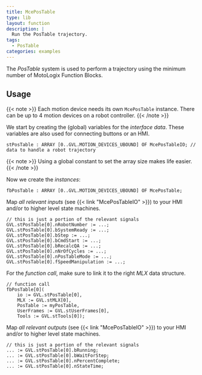 ```yaml
---
title: McePosTable
type: lib
layout: function
description: |
  Run the PosTable trajectory.
tags: 
  - PosTable
categories: examples
---
```


The *PosTable* system is used to perform a trajectory using the minimum number
of MotoLogix Function Blocks.

## Usage

{{< note >}}
Each motion device needs its own `McePosTable` instance.
There can be up to 4 motion devices on a robot controller.
{{< /note >}}

We start by creating the (global) variables for the *interface data*.
These variables are also used for connecting buttons or an HMI.

```iecst
stPosTable : ARRAY [0..GVL.MOTION_DEVICES_UBOUND] OF McePosTableIO; // data to handle a robot trajectory
```

{{< note >}}
Using a global constant to set the array size makes life easier.
{{< /note >}}

Now we create the *instances*:

```iecst
fbPosTable : ARRAY [0..GVL.MOTION_DEVICES_UBOUND] OF McePosTable;
```

Map *all relevant inputs* (see {{< link "McePosTableIO" >}})
to your HMI and/or to higher level state machines.

```iecst
// this is just a portion of the relevant signals
GVL.stPosTable[0].nRobotNumber := ...;
GVL.stPosTable[0].bSystemReady := ...;
GVL.stPosTable[0].bStep := ...;
GVL.stPosTable[0].bCmdStart := ...;
GVL.stPosTable[0].bRecalcQA := ...;
GVL.stPosTable[0].nNrOfCycles := ...;
GVL.stPosTable[0].nPosTableMode := ...;
GVL.stPosTable[0].fSpeedManipulation := ...;
```

For the *function call*, make sure to link it to the right *MLX* data structure.

```iecst
// function call
fbPosTable[0](
	io := GVL.stPosTable[0],
	MLX := GVL.stMLX[0],
	PosTable := myPosTable,
	UserFrames := GVL.stUserFrames[0],
	Tools := GVL.stTools[0]);
```

Map *all relevant outputs* (see {{< link "McePosTableIO" >}})
to your HMI and/or to higher level state machines.

```iecst
// this is just a portion of the relevant signals
... := GVL.stPosTable[0].bRunning;
... := GVL.stPosTable[0].bWaitForStep;
... := GVL.stPosTable[0].nPercentComplete;
... := GVL.stPosTable[0].nStateTime;
```
